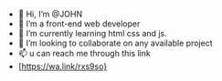 - 👋 Hi, I’m @JOHN
- 👀 I’m a front-end web developer
- 🌱 I’m currently learning html css and js.
- 💞️ I’m looking to collaborate on any available project
- 📫 u can reach me through this link 
- [https://wa.link/rxs9so}

<!---
jiolovecoding2/jiolovecoding2 is a ✨ special ✨ repository because its `README.md` (this file) appears on your GitHub profile.
You can click the Preview link to take a look at your changes.
--->
